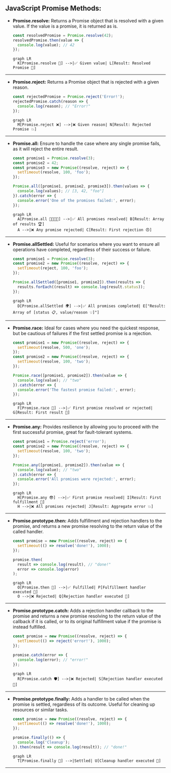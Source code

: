 ## JavaScript Promise Methods:

- **Promise.resolve:** Returns a Promise object that is resolved with a given value. If the value is a promise, it is returned as is.
    ```javascript
    const resolvedPromise = Promise.resolve(42);
    resolvedPromise.then(value => {
      console.log(value); // 42
    });
    ```
    ```mermaid
    graph LR
      K[Promise.resolve 🎯] -->|✅ Given value| L[Result: Resolved Promise 🔄]
    ```

---

- **Promise.reject:** Returns a Promise object that is rejected with a given reason.
    ```javascript
    const rejectedPromise = Promise.reject('Error!');
    rejectedPromise.catch(reason => {
      console.log(reason); // "Error!"
    });
    ```
    ```mermaid
    graph LR
      M[Promise.reject ❌] -->|❌ Given reason| N[Result: Rejected Promise 💥]
    ```

---

- **Promise.all:** Ensure to handle the case where any single promise fails, as it will reject the entire result.
    ```javascript
    const promise1 = Promise.resolve(3);
    const promise2 = 42;
    const promise3 = new Promise((resolve, reject) => {
      setTimeout(resolve, 100, 'foo');
    });

    Promise.all([promise1, promise2, promise3]).then(values => {
      console.log(values); // [3, 42, "foo"]
    }).catch(error => {
      console.error('One of the promises failed:', error);
    });
    ```
    ```mermaid
    graph LR
      A[Promise.all 👩‍👩‍👧‍👧] -->|✅ All promises resolved| B[Result: Array of results 🏆]
      A -->|❌ Any promise rejected| C[Result: First rejection 😠]
    ```

---

- **Promise.allSettled:** Useful for scenarios where you want to ensure all operations have completed, regardless of their success or failure.
    ```javascript
    const promise1 = Promise.resolve(3);
    const promise2 = new Promise((resolve, reject) => {
      setTimeout(reject, 100, 'foo');
    });

    Promise.allSettled([promise1, promise2]).then(results => {
      results.forEach((result) => console.log(result.status));
    });
    ```
    ```mermaid
    graph LR
      D[Promise.allSettled 🌍] -->|✅ All promises completed| E["Result: Array of [status 📋, value/reason 💡]"]
    ```

---

- **Promise.race:** Ideal for cases where you need the quickest response, but be cautious of failures if the first settled promise is a rejection.
    ```javascript
    const promise1 = new Promise((resolve, reject) => {
      setTimeout(resolve, 500, 'one');
    });
    const promise2 = new Promise((resolve, reject) => {
      setTimeout(resolve, 100, 'two');
    });

    Promise.race([promise1, promise2]).then(value => {
      console.log(value); // "two"
    }).catch(error => {
      console.error('The fastest promise failed:', error);
    });
    ```
    ```mermaid
    graph LR
      F[Promise.race 🚀] -->|✅ First promise resolved or rejected| G[Result: First result 🥇]
    ```

---

- **Promise.any:** Provides resilience by allowing you to proceed with the first successful promise, great for fault-tolerant systems.
    ```javascript
    const promise1 = Promise.reject('error');
    const promise2 = new Promise((resolve, reject) => {
      setTimeout(resolve, 100, 'two');
    });

    Promise.any([promise1, promise2]).then(value => {
      console.log(value); // "two"
    }).catch(error => {
      console.error('All promises were rejected:', error);
    });
    ```
    ```mermaid
    graph LR
      H[Promise.any 😎] -->|✅ First promise resolved| I[Result: First fulfillment 🎉]
      H -->|❌ All promises rejected| J[Result: Aggregate error 💥]
    ```

---


- **Promise.prototype.then:** Adds fulfillment and rejection handlers to the promise, and returns a new promise resolving to the return value of the called handler.
    ```javascript
    const promise = new Promise((resolve, reject) => {
      setTimeout(() => resolve('done!'), 1000);
    });

    promise.then(
      result => console.log(result), // "done!"
      error => console.log(error)
    );
    ```
    ```mermaid
    graph LR
      O[Promise.then 🤝] -->|✅ Fulfilled| P[Fulfillment handler executed 🔄]
      O -->|❌ Rejected| Q[Rejection handler executed 🔄]
    ```

---

- **Promise.prototype.catch:** Adds a rejection handler callback to the promise and returns a new promise resolving to the return value of the callback if it is called, or to its original fulfillment value if the promise is instead fulfilled.
    ```javascript
    const promise = new Promise((resolve, reject) => {
      setTimeout(() => reject('error!'), 1000);
    });

    promise.catch(error => {
      console.log(error); // "error!"
    });
    ```
    ```mermaid
    graph LR
      R[Promise.catch 🛡️] -->|❌ Rejected| S[Rejection handler executed 🔄]
    ```

---

- **Promise.prototype.finally:** Adds a handler to be called when the promise is settled, regardless of its outcome. Useful for cleaning up resources or similar tasks.
    ```javascript
    const promise = new Promise((resolve, reject) => {
      setTimeout(() => resolve('done!'), 1000);
    });

    promise.finally(() => {
      console.log('Cleanup');
    }).then(result => console.log(result)); // "done!"
    ```
    ```mermaid
    graph LR
      T[Promise.finally 🧹] -->|Settled| U[Cleanup handler executed 🔄]
    ```
---
